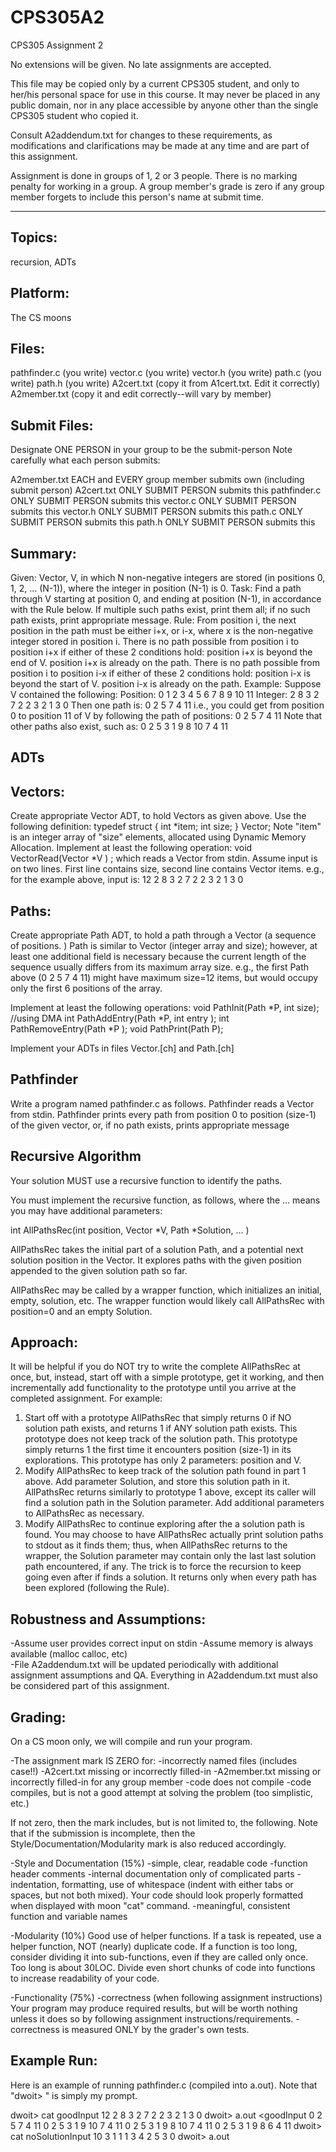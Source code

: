# CPS305A2

CPS305 Assignment 2

No extensions will be given.  No late assignments are accepted.

This file may be copied only by a current CPS305 student, and only to 
her/his personal space for use in this course. It may never be placed in 
any public domain, nor in any place accessible by anyone other than the 
single CPS305 student who copied it.

Consult A2addendum.txt for changes to these requirements, as modifications
and clarifications may be made at any time and are part of this assignment.

Assignment is done in groups of 1, 2 or 3 people.
There is no marking penalty for working in a group.
A group member's grade is zero if any group member forgets to include this person's name at submit time. 

------------------------------------------------------------------------

Topics: 
------
  recursion, ADTs 

Platform:
--------
  The CS moons

Files:
------
  pathfinder.c     (you write)
  vector.c         (you write)
  vector.h         (you write)
  path.c           (you write)
  path.h           (you write)
  A2cert.txt       (copy it from A1cert.txt. Edit it correctly)
  A2member.txt     (copy it and edit correctly--will vary by member)


Submit Files:
------------
  Designate ONE PERSON in your group to be the submit-person
  Note carefully what each person submits:

  A2member.txt  EACH and EVERY group member submits own (including submit person)
  A2cert.txt    ONLY SUBMIT PERSON submits this
  pathfinder.c  ONLY SUBMIT PERSON submits this
  vector.c      ONLY SUBMIT PERSON submits this
  vector.h      ONLY SUBMIT PERSON submits this 
  path.c        ONLY SUBMIT PERSON submits this
  path.h        ONLY SUBMIT PERSON submits this



Summary:
--------

Given: Vector, V, in which N non-negative integers are stored (in positions
       0, 1, 2, ... (N-1)), where the integer in position (N-1) is 0.
Task:  Find a path through V starting at position 0, and ending at 
       position (N-1), in accordance with the Rule below. If multiple
       such paths exist, print them all; if no such path exists, print 
       appropriate message.
Rule:  From position i, the next position in the path must be either i+x, 
       or i-x, where x is the non-negative integer stored in position i.
       There is no path possible from position i to position i+x if
       either of these 2 conditions hold:
       position i+x is beyond the end of V.
       position i+x is already on the path.
       There is no path possible from position i to position i-x if
       either of these 2 conditions hold:
       position i-x is beyond the start of V.
       position i-x is already on the path.
Example:
       Suppose V contained the following:
       Position: 0 1 2 3 4 5 6 7 8 9 10 11
       Integer:  2 8 3 2 7 2 2 3 2 1 3  0
       Then one path is:
       0 2 5 7 4 11
       i.e., you could get from position 0 to position 11 of V by
       following the path of positions: 0 2 5 7 4 11
       Note that other paths also exist, such as:
       0 2 5 3 1 9 8 10 7 4 11


ADTs
----
  Vectors:
  --------
  Create appropriate Vector ADT, to hold Vectors as given above. 
  Use the following definition:
     typedef struct {
        int *item;
        int size;
     } Vector;
  Note "item" is an integer array of "size" elements, allocated 
  using Dynamic Memory Allocation.
  Implement at least the following operation:
     void VectorRead(Vector *V ) ; 
  which reads a Vector from stdin. Assume input is on two lines.
  First line contains size, second line contains Vector items. 
  e.g., for the example above, input is:
  12
  2 8 3 2 7 2 2 3 2 1 3  0

  Paths:
  ------
  Create appropriate Path ADT, to hold a path through a Vector (a 
  sequence of positions. )
  Path is similar to Vector (integer array and size); however, 
  at least one additional field is necessary because the current 
  length of the sequence usually differs from its maximum array
  size. e.g., the first Path above (0 2 5 7 4 11) might have 
  maximum size=12 items, but would occupy only the first 6 
  positions of the array.
  
  Implement at least the following operations:
    void PathInit(Path *P, int size); //using DMA
    int PathAddEntry(Path *P, int entry );
    int PathRemoveEntry(Path *P );
    void PathPrint(Path P);

  Implement your ADTs in files Vector.[ch] and Path.[ch]


Pathfinder
----------
Write a program named pathfinder.c as follows.
Pathfinder reads a Vector from stdin. 
Pathfinder prints every path from position 0 to position 
(size-1) of the given vector, or, if no path exists, prints 
appropriate message

Recursive Algorithm
-------------------
Your solution MUST use a recursive function to identify the paths. 

You must implement the recursive function, as follows, where the
... means you may have additional parameters:
 
  int AllPathsRec(int position, Vector *V, Path *Solution, ... ) 

AllPathsRec takes the initial part of a solution Path, and
a potential next solution position in the Vector. It explores
paths with the given position appended to the given solution
path so far.

AllPathsRec may be called by a wrapper function, which initializes
an initial, empty, solution, etc. The wrapper function would
likely call AllPathsRec with position=0 and an empty Solution.


Approach:
--------
It will be helpful if you do NOT try to write the complete
AllPathsRec at once, but, instead, start off with a simple
prototype, get it working, and then incrementally add functionality
to the prototype until you arrive at the completed assignment.
For example:
1. Start off with a prototype AllPathsRec that simply returns 0
   if NO solution path exists, and returns 1 if ANY solution path
   exists. This prototype does not keep track of the solution 
   path. This prototype simply returns 1 the first time it
   encounters position (size-1) in its explorations.
   This prototype has only 2 parameters: position and V.
2. Modify AllPathsRec to keep track of the solution path found
   in part 1 above. Add parameter Solution, and store this
   solution path in it. AllPathsRec returns similarly to
   prototype 1 above, except its caller will find a solution
   path in the Solution parameter. Add additional parameters 
   to AllPathsRec as necessary.
3. Modify AllPathsRec to continue exploring after the a solution
   path is found. You may choose to have AllPathsRec actually 
   print solution paths to stdout as it finds them; thus, when 
   AllPathsRec returns to the wrapper, the Solution parameter 
   may contain only the last last solution path encountered, 
   if any. The trick is to force the recursion to keep going
   even after if finds a solution. It returns only when every
   path has been explored (following the Rule).


Robustness and Assumptions:
--------------------------
 -Assume user provides correct input on stdin 
 -Assume memory is always available (malloc calloc, etc)  
 -File A2addendum.txt will be updated periodically with additional assignment
  assumptions and QA. Everything in A2addendum.txt must also be considered 
  part of this assignment.

Grading:
--------
 On a CS moon only, we will compile and run your program.

 -The assignment mark IS ZERO for:
   -incorrectly named files (includes case!!)
   -A2cert.txt missing or incorrectly filled-in
   -A2member.txt missing or incorrectly filled-in for any group member
   -code does not compile 
   -code compiles, but is not a good attempt at solving the problem
    (too simplistic, etc.)

 If not zero, then the mark includes, but is not limited to, the 
 following. Note that if the submission is incomplete, then the
 Style/Documentation/Modularity mark is also reduced accordingly.

 -Style and Documentation (15%)
    -simple, clear, readable code
    -function header comments
    -internal documentation only of complicated parts
    -indentation, formatting, use of whitespace (indent with either tabs
     or spaces, but not both mixed). Your code should look properly 
     formatted when displayed with moon "cat" command.
    -meaningful, consistent function and variable names

-Modularity  (10%)
       Good use of helper functions.  If a task is repeated, use a helper 
       function, NOT (nearly) duplicate code.  If a function is too long, 
       consider dividing it into sub-functions, even if they are called 
       only once. Too long is about 30LOC. Divide even short chunks of
       code into functions to increase readability of your code.

 -Functionality (75%)
    -correctness (when following assignment instructions)
     Your program may produce required results, but will be worth nothing
     unless it does so by following assignment instructions/requirements.
    -correctness is measured ONLY by the grader's own tests. 


Example Run:
------------
Here is an example of running pathfinder.c (compiled into a.out). 
Note that "dwoit> " is simply my prompt.

dwoit> cat goodInput
12
2 8 3 2 7 2 2 3 2 1 3 0
dwoit> a.out <goodInput
0 2 5 7 4 11 
0 2 5 3 1 9 10 7 4 11 
0 2 5 3 1 9 8 10 7 4 11 
0 2 5 3 1 9 8 6 4 11 
dwoit> cat noSolutionInput
10
3 1 1 1 3 4 2 5 3 0
dwoit> a.out <noSolutionInput
No Solution
dwoit> 
